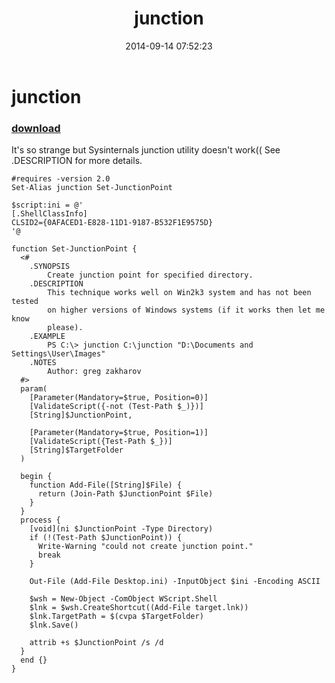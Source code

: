 ﻿---
pid:            5425
poster:         greg zakharov
title:          junction
date:           2014-09-14 07:52:23
format:         posh
parent:         0
parent:         0

---

# junction

### [download](5425.ps1)

It's so strange but Sysinternals junction utility doesn't work((
See .DESCRIPTION for more details.

```posh
#requires -version 2.0
Set-Alias junction Set-JunctionPoint

$script:ini = @'
[.ShellClassInfo]
CLSID2={0AFACED1-E828-11D1-9187-B532F1E9575D}
'@

function Set-JunctionPoint {
  <#
    .SYNOPSIS
        Create junction point for specified directory.
    .DESCRIPTION
        This technique works well on Win2k3 system and has not been tested
        on higher versions of Windows systems (if it works then let me know
        please).
    .EXAMPLE
        PS C:\> junction C:\junction "D:\Documents and Settings\User\Images"
    .NOTES
        Author: greg zakharov
  #>
  param(
    [Parameter(Mandatory=$true, Position=0)]
    [ValidateScript({-not (Test-Path $_)})]
    [String]$JunctionPoint,
    
    [Parameter(Mandatory=$true, Position=1)]
    [ValidateScript({Test-Path $_})]
    [String]$TargetFolder
  )
  
  begin {
    function Add-File([String]$File) {
      return (Join-Path $JunctionPoint $File)
    }
  }
  process {
    [void](ni $JunctionPoint -Type Directory)
    if (!(Test-Path $JunctionPoint)) {
      Write-Warning "could not create junction point."
      break
    }
    
    Out-File (Add-File Desktop.ini) -InputObject $ini -Encoding ASCII
    
    $wsh = New-Object -ComObject WScript.Shell
    $lnk = $wsh.CreateShortcut((Add-File target.lnk))
    $lnk.TargetPath = $(cvpa $TargetFolder)
    $lnk.Save()
    
    attrib +s $JunctionPoint /s /d
  }
  end {}
}
```
